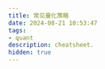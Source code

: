 ```yaml
---
title: 常见量化策略
date: 2024-08-21 10:53:47
tags:
- quant
description: cheatsheet.
hidden: true
---
```

